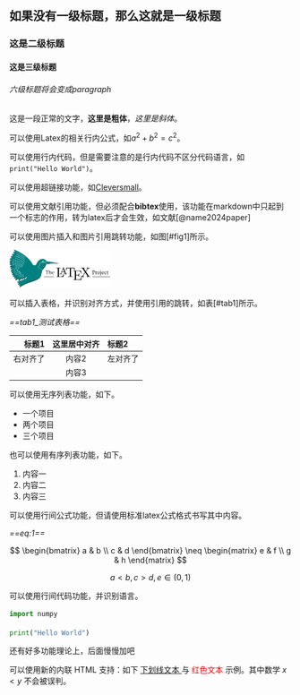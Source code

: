 ## 如果没有一级标题，那么这就是一级标题

### 这是二级标题

#### 这是三级标题

###### 六级标题将会变成paragraph

这是一段正常的文字，**这里是粗体**，*这里是斜体*。

可以使用Latex的相关行内公式，如$a^2+b^2=c^2$。

可以使用行内代码，但是需要注意的是行内代码不区分代码语言，如 `print("Hello World")`。

可以使用超链接功能，如[Cleversmall](https://www.cleversmall.com)。

可以使用文献引用功能，但必须配合**bibtex**使用，该功能在markdown中只起到一个标志的作用，转为latex后才会生效，如文献[@name2024paper]

可以使用图片插入和图片引用跳转功能，如图[#fig1]所示。

<img src="./figure/latex_bird.png" alt="fig1" style="zoom: 50%;" />

可以插入表格，并识别对齐方式，并使用引用的跳转，如表[#tab1]所示。

*==tab1_测试表格==*

|    标题1 | 这里居中对齐 | 标题2    |
| -------: | :----------: | :------- |
| 右对齐了 |    内容2    | 左对齐了 |
|          |    内容3    |          |

可以使用无序列表功能，如下。

- 一个项目
- 两个项目
- 三个项目

也可以使用有序列表功能，如下。

1. 内容一
2. 内容二
3. 内容三

可以使用行间公式功能，但请使用标准latex公式格式书写其中内容。

*==eq:1==*

$$
\begin{bmatrix}
a & b \\ c & d
\end{bmatrix}
\neq
\begin{matrix}
e & f \\ g & h
\end{matrix}
$$

$$
a<b, c>d, e\in (0,1)
$$

可以使用行间代码功能，并识别语言。

```python
import numpy

print("Hello World")
```

还有好多功能理论上，后面慢慢加吧

可以使用新的内联 HTML 支持：如下 <u> 下划线文本 </u> 与 <font color=Red> 红色文本 </font> 示例。其中数学 $x<y$ 不会被误判。
